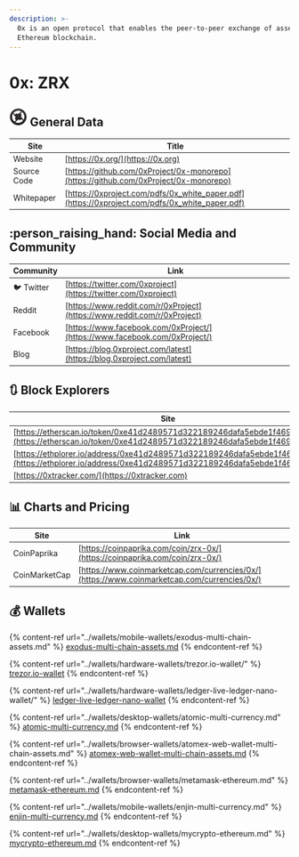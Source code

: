 ```yaml
---
description: >-
  0x is an open protocol that enables the peer-to-peer exchange of assets on the
  Ethereum blockchain.
---
```


# 0x: ZRX

## ![](../.gitbook/assets/zrx.png) General Data

| Site        | Title                                                                                          |
| ----------- | ---------------------------------------------------------------------------------------------- |
| Website     | [https://0x.org/](https://0x.org)                                                              |
| Source Code | [https://github.com/0xProject/0x-monorepo](https://github.com/0xProject/0x-monorepo)           |
| Whitepaper  | [https://0xproject.com/pdfs/0x_white_paper.pdf](https://0xproject.com/pdfs/0x_white_paper.pdf) |

## :person_raising_hand: Social Media and Community

| Community      | Link                                                                       |
| -------------- | -------------------------------------------------------------------------- |
| :bird: Twitter | [https://twitter.com/0xproject](https://twitter.com/0xproject)             |
| Reddit         | [https://www.reddit.com/r/0xProject](https://www.reddit.com/r/0xProject)   |
| Facebook       | [https://www.facebook.com/0xProject/](https://www.facebook.com/0xProject/) |
| Blog           | [https://blog.0xproject.com/latest](https://blog.0xproject.com/latest)     |

## :arrows_clockwise: Block Explorers

| Site                                                                                                                                               |
| -------------------------------------------------------------------------------------------------------------------------------------------------- |
| [https://etherscan.io/token/0xe41d2489571d322189246dafa5ebde1f4699f498](https://etherscan.io/token/0xe41d2489571d322189246dafa5ebde1f4699f498)     |
| [https://ethplorer.io/address/0xe41d2489571d322189246dafa5ebde1f4699f498](https://ethplorer.io/address/0xe41d2489571d322189246dafa5ebde1f4699f498) |
| [https://0xtracker.com/](https://0xtracker.com)                                                                                                    |

## :bar_chart: Charts and Pricing

| Site          | Link                                                                                         |
| ------------- | -------------------------------------------------------------------------------------------- |
| CoinPaprika   | [https://coinpaprika.com/coin/zrx-0x/](https://coinpaprika.com/coin/zrx-0x/)                 |
| CoinMarketCap | [https://www.coinmarketcap.com/currencies/0x/](https://www.coinmarketcap.com/currencies/0x/) |

## :moneybag: Wallets

{% content-ref url="../wallets/mobile-wallets/exodus-multi-chain-assets.md" %}
[exodus-multi-chain-assets.md](../wallets/mobile-wallets/exodus-multi-chain-assets.md)
{% endcontent-ref %}

{% content-ref url="../wallets/hardware-wallets/trezor.io-wallet/" %}
[trezor.io-wallet](../wallets/hardware-wallets/trezor.io-wallet/)
{% endcontent-ref %}

{% content-ref url="../wallets/hardware-wallets/ledger-live-ledger-nano-wallet/" %}
[ledger-live-ledger-nano-wallet](../wallets/hardware-wallets/ledger-live-ledger-nano-wallet/)
{% endcontent-ref %}

{% content-ref url="../wallets/desktop-wallets/atomic-multi-currency.md" %}
[atomic-multi-currency.md](../wallets/desktop-wallets/atomic-multi-currency.md)
{% endcontent-ref %}

{% content-ref url="../wallets/browser-wallets/atomex-web-wallet-multi-chain-assets.md" %}
[atomex-web-wallet-multi-chain-assets.md](../wallets/browser-wallets/atomex-web-wallet-multi-chain-assets.md)
{% endcontent-ref %}

{% content-ref url="../wallets/browser-wallets/metamask-ethereum.md" %}
[metamask-ethereum.md](../wallets/browser-wallets/metamask-ethereum.md)
{% endcontent-ref %}

{% content-ref url="../wallets/mobile-wallets/enjin-multi-currency.md" %}
[enjin-multi-currency.md](../wallets/mobile-wallets/enjin-multi-currency.md)
{% endcontent-ref %}

{% content-ref url="../wallets/desktop-wallets/mycrypto-ethereum.md" %}
[mycrypto-ethereum.md](../wallets/desktop-wallets/mycrypto-ethereum.md)
{% endcontent-ref %}
